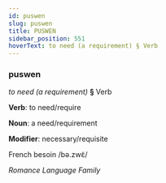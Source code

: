 ```yaml
---
id: puswen
slug: puswen
title: PUSWEN
sidebar_position: 551
hoverText: to need (a requirement) § Verb
---
```


### puswen

*to need (a requirement)* **§** Verb

**Verb**: to need/require

**Noun**: a need/requirement

**Modifier**: necessary/requisite

French besoin /bə.zwɛ̃/

*Romance Language Family*
